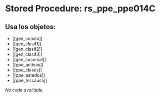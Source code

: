 # Stored Procedure: rs_ppe_ppe014C

## Usa los objetos:
- [[gen_ccosto]]
- [[gen_clasif1]]
- [[gen_clasif2]]
- [[gen_clasif3]]
- [[gen_sucursal]]
- [[ppe_activos]]
- [[ppe_clases]]
- [[ppe_estados]]
- [[ppe_hiscausa]]

*No code available.*
